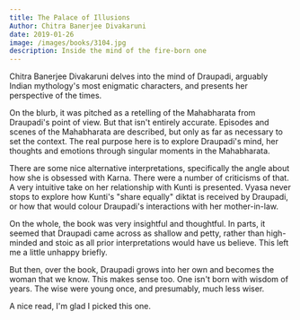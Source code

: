 ```yaml
---
title: The Palace of Illusions
Author: Chitra Banerjee Divakaruni
date: 2019-01-26
image: /images/books/3104.jpg
description: Inside the mind of the fire-born one
---
```


Chitra Banerjee Divakaruni delves into the mind of Draupadi, arguably Indian mythology's most enigmatic characters, and presents her perspective of the times.

On the blurb, it was pitched as a retelling of the Mahabharata from Draupadi's point of view. But that isn't entirely accurate. Episodes and scenes of the Mahabharata are described, but only as far as necessary to set the context. The real purpose here is to explore Draupadi's mind, her thoughts and emotions through singular moments in the Mahabharata.

There are some nice alternative interpretations, specifically the angle about how she is obsessed with Karna. There were a number of criticisms of that. A very intuitive take on her relationship with Kunti is presented. Vyasa never stops to explore how Kunti's "share equally" diktat is received by Draupadi, or how that would colour Draupadi's interactions with her mother-in-law.

On the whole, the book was very insightful and thoughtful. In parts, it seemed that Draupadi came across as shallow and petty, rather than high-minded and stoic as all prior interpretations would have us believe. This left me a little unhappy briefly.

But then, over the book, Draupadi grows into her own and becomes the woman that we know. This makes sense too. One isn't born with wisdom of years. The wise were young once, and presumably, much less wiser.

A nice read, I'm glad I picked this one.
